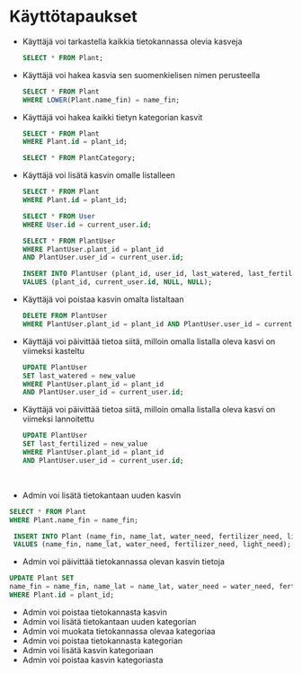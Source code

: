 # Käyttötapaukset

* Käyttäjä voi tarkastella kaikkia tietokannassa olevia kasveja

  ```sql
  SELECT * FROM Plant;
  ```
  
* Käyttäjä voi hakea kasvia sen suomenkielisen nimen perusteella

  ```sql
  SELECT * FROM Plant
  WHERE LOWER(Plant.name_fin) = name_fin;
  ```
  
* Käyttäjä voi hakea kaikki tietyn kategorian kasvit

  ```sql
  SELECT * FROM Plant
  WHERE Plant.id = plant_id;
  ```
  ```sql
  SELECT * FROM PlantCategory;
  ```
  
* Käyttäjä voi lisätä kasvin omalle listalleen

  ```sql
  SELECT * FROM Plant
  WHERE Plant.id = plant_id;
  ```
  ```sql
  SELECT * FROM User
  WHERE User.id = current_user.id;
  ```
  ```sql
  SELECT * FROM PlantUser
  WHERE PlantUser.plant_id = plant_id
  AND PlantUser.user_id = current_user.id;
  ```
  ```sql
  INSERT INTO PlantUser (plant_id, user_id, last_watered, last_fertilized)
  VALUES (plant_id, current_user.id, NULL, NULL);
  ```
  
* Käyttäjä voi poistaa kasvin omalta listaltaan

  ```sql
  DELETE FROM PlantUser
  WHERE PlantUser.plant_id = plant_id AND PlantUser.user_id = current_user.id;
  ```
  
* Käyttäjä voi päivittää tietoa siitä, milloin omalla listalla oleva kasvi on viimeksi kasteltu

  ```sql
  UPDATE PlantUser
  SET last_watered = new_value
  WHERE PlantUser.plant_id = plant_id
  AND PlantUser.user_id = current_user.id;
  ```
  
* Käyttäjä voi päivittää tietoa siitä, milloin omalla listalla oleva kasvi on viimeksi lannoitettu

  ```sql
  UPDATE PlantUser
  SET last_fertilized = new_value
  WHERE PlantUser.plant_id = plant_id
  AND PlantUser.user_id = current_user.id;
  ```

 <p>&nbsp;</p>

 * Admin voi lisätä tietokantaan uuden kasvin

 ```sql
 SELECT * FROM Plant
 WHERE Plant.name_fin = name_fin;
 ```
```sql
 INSERT INTO Plant (name_fin, name_lat, water_need, fertilizer_need, light_need)
 VALUES (name_fin, name_lat, water_need, fertilizer_need, light_need);
 ```

 * Admin voi päivittää tietokannassa olevan kasvin tietoja

 ```sql
 UPDATE Plant SET
 name_fin = name_fin, name_lat = name_lat, water_need = water_need, fertilizer_need = fertilizer_need, light_need = light_need
 WHERE Plant.id = plant_id;
 ```

 * Admin voi poistaa tietokannasta kasvin
 * Admin voi lisätä tietokantaan uuden kategorian
 * Admin voi muokata tietokannassa olevaa kategoriaa
 * Admin voi poistaa tietokannasta kategorian
 * Admin voi lisätä kasvin kategoriaan
 * Admin voi poistaa kasvin kategoriasta
